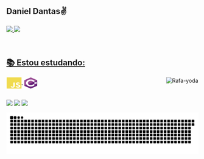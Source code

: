 ## Daniel Dantas✌️
 <div>
  <a href="https://github.com/DanieldDantas">
</div>
  <img height="180em" src="https://github-readme-stats.vercel.app/api?username=DanieldDantas&show_icons=true&theme=algolia&include_all_commits=true&count_private=true"/>
  <img height="120em" src="https://github-readme-stats.vercel.app/api/top-langs/?username=DanieldDantas&layout=compact&langs_count=7&theme=algolia"/>
</div>
<div style="display: inline_block"><br>
                                  </div>
<div style="display: inline_block"><br>
 
## 📚 Estou estudando:
 
  <img align="center" alt="Rafa-Js" height="30" width="40" src="https://raw.githubusercontent.com/devicons/devicon/master/icons/javascript/javascript-plain.svg">
  <img align="center" alt="Rafa-Csharp" height="30" width="40" src="https://raw.githubusercontent.com/devicons/devicon/master/icons/csharp/csharp-original.svg">
  <img align="right" alt="Rafa-yoda" src="https://cdn.discordapp.com/attachments/850369514738155524/871580873160552509/e1d0d5710beb508585e4606d828dde7f0081a5aa_00.gif">
</div>
  
  
  ##
 
<div> 
  <a href="https://instagram.com/daniel_ddantass" target="_blank"><img src="https://img.shields.io/badge/-Instagram-%23E4405F?style=for-the-badge&logo=instagram&logoColor=white" target="_blank"></a>
<a href = "mailto:ddantasdaniels@gmail.com"><img src="https://img.shields.io/badge/-Gmail-%23333?style=for-the-badge&logo=gmail&logoColor=white" target="_blank"></a>
  <a href="https://www.linkedin.com/in/daniel-dantas-15d0m6200a/" target="_blank"><img src="https://img.shields.io/badge/-LinkedIn-%230077B5?style=for-the-badge&logo=linkedin&logoColor=white" target="_blank"></a> 
 
 ![Snake animation](https://github.com/DanieldDantas/DanieldDantas/blob/output/github-contribution-grid-snake.svg)
 
</div>
